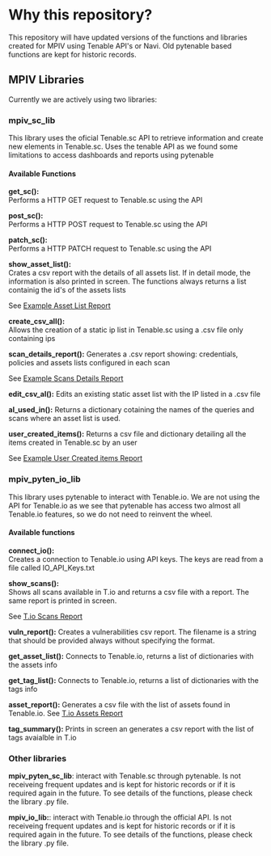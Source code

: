 # Why this repository?

This repository will have updated versions of the functions and libraries created for MPIV using Tenable API's or Navi. Old pytenable based functions are kept for historic records.

## MPIV Libraries

Currently we are actively using two libraries:

### mpiv_sc_lib 
This library uses the oficial Tenable.sc API to retrieve information and create new elements in Tenable.sc. Uses the tenable API as we found some limitations to access dashboards and reports using pytenable

#### Available Functions

**get_sc():**  
Performs a HTTP GET request to Tenable.sc using the API

**post_sc():**  
Performs a HTTP POST request to Tenable.sc using the API

**patch_sc():**  
Performs a HTTP PATCH request to Tenable.sc using the API

**show_asset_list():**  
Crates a csv report with the details of all assets list. If in detail mode, the information is also printed in screen. The functions always returns a list containig the id's of the assets lists

See [Example Asset List Report](outputfiles/asset_list_report.csv)

**create_csv_all():**  
Allows the creation of a static ip list in Tenable.sc using a .csv file only containing ips

**scan_details_report():**
Generates a .csv report showing: credentials, policies and assets lists configured in each scan 

See [Example Scans Details Report](outputfiles/scans_details_report.csv)

**edit_csv_al():**
Edits an existing static asset list with the IP listed in a .csv file

**al_used_in():**
Returns a dictionary cotaining the names of the queries and scans where an asset list is used.

**user_created_items():**
Returns a csv file and dictionary detailing all the items created in Tenable.sc by an user

See [Example User Created items Report](outputfiles/user_items.csv)

### mpiv_pyten_io_lib
This library uses pytenable to interact with Tenable.io. We are not using the API for Tenable.io as we see that pytenable has access two almost all Tenable.io features, so we do not need to reinvent the wheel.

#### Available functions

**connect_io():**  
Creates a connection to Tenable.io using API keys. The keys are read from a file called IO_API_Keys.txt 

**show_scans():**  
Shows all scans available in T.io and returns a csv file with a report. The same report is printed in screen.

See [T.io Scans Report](outputfiles/tio_scans_report.csv)

**vuln_report():** 
Creates a vulnerabilities csv report. The filename is a string that should be provided always without specifying the format.

**get_asset_list():**
Connects to Tenable.io, returns a list of dictionaries with the assets info

**get_tag_list():**
Connects to Tenable.io, returns a list of dictionaries with the tags info

**asset_report():**
Generates a csv file with the list of assets found in Tenable.io.
See [T.io Assets Report](outputfiles/io_assets_report.csv)

**tag_summary():**
Prints in screen an generates a csv report with the list of tags avaialble in T.io


### Other libraries

**mpiv_pyten_sc_lib**: interact with Tenable.sc through pytenable. Is not receiveing frequent updates and is kept for historic records or if it is required again in the future. To see details of the functions, please check the library .py file.

**mpiv_io_lib:**: interact with Tenable.io through the official API. Is not receiveing frequent updates and is kept for historic records or if it is required again in the future. To see details of the functions, please check the library .py file.
